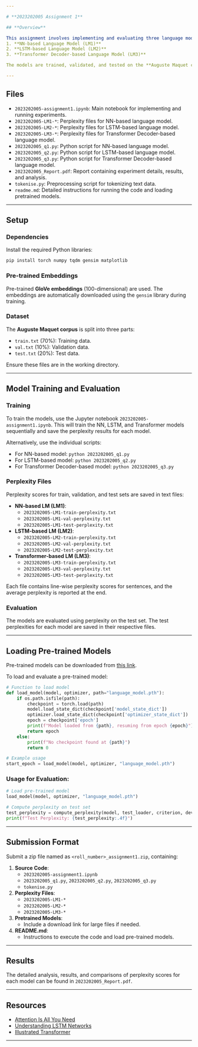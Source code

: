```yaml
---

# **2023202005 Assignment 1**

## **Overview**

This assignment involves implementing and evaluating three language models: 
1. **NN-based Language Model (LM1)**  
2. **LSTM-based Language Model (LM2)**  
3. **Transformer Decoder-based Language Model (LM3)**  

The models are trained, validated, and tested on the **Auguste Maquet corpus**, with **perplexity** as the evaluation metric. Each model's performance is analyzed and compared.

---
```


## **Files**

- `2023202005-assignment1.ipynb`: Main notebook for implementing and running experiments.
- `2023202005-LM1-*`: Perplexity files for NN-based language model.
- `2023202005-LM2-*`: Perplexity files for LSTM-based language model.
- `2023202005-LM3-*`: Perplexity files for Transformer Decoder-based language model.
- `2023202005_q1.py`: Python script for NN-based language model.
- `2023202005_q2.py`: Python script for LSTM-based language model.
- `2023202005_q3.py`: Python script for Transformer Decoder-based language model.
- `2023202005_Report.pdf`: Report containing experiment details, results, and analysis.
- `tokenise.py`: Preprocessing script for tokenizing text data.
- `readme.md`: Detailed instructions for running the code and loading pretrained models.

---

## **Setup**

### **Dependencies**

Install the required Python libraries:
```bash
pip install torch numpy tqdm gensim matplotlib
```

### **Pre-trained Embeddings**

Pre-trained **GloVe embeddings** (100-dimensional) are used. The embeddings are automatically downloaded using the `gensim` library during training.

### **Dataset**

The **Auguste Maquet corpus** is split into three parts:
- `train.txt` (70%): Training data.
- `val.txt` (10%): Validation data.
- `test.txt` (20%): Test data.

Ensure these files are in the working directory.

---

## **Model Training and Evaluation**

### **Training**

To train the models, use the Jupyter notebook `2023202005-assignment1.ipynb`. This will train the NN, LSTM, and Transformer models sequentially and save the perplexity results for each model.

Alternatively, use the individual scripts:
- For NN-based model: `python 2023202005_q1.py`
- For LSTM-based model: `python 2023202005_q2.py`
- For Transformer Decoder-based model: `python 2023202005_q3.py`

### **Perplexity Files**

Perplexity scores for train, validation, and test sets are saved in text files:
- **NN-based LM (LM1)**:
  - `2023202005-LM1-train-perplexity.txt`
  - `2023202005-LM1-val-perplexity.txt`
  - `2023202005-LM1-test-perplexity.txt`
- **LSTM-based LM (LM2)**:
  - `2023202005-LM2-train-perplexity.txt`
  - `2023202005-LM2-val-perplexity.txt`
  - `2023202005-LM2-test-perplexity.txt`
- **Transformer-based LM (LM3)**:
  - `2023202005-LM3-train-perplexity.txt`
  - `2023202005-LM3-val-perplexity.txt`
  - `2023202005-LM3-test-perplexity.txt`

Each file contains line-wise perplexity scores for sentences, and the average perplexity is reported at the end.

### **Evaluation**

The models are evaluated using perplexity on the test set. The test perplexities for each model are saved in their respective files.

---

## **Loading Pre-trained Models**

Pre-trained models can be downloaded from [this link](https://drive.google.com/drive/folders/1-oGzikyY4akBL7o51fJd2P7kftN7kFGW?usp=drive_link).  

To load and evaluate a pre-trained model:
```python
# Function to load model
def load_model(model, optimizer, path="language_model.pth"):
    if os.path.isfile(path):
        checkpoint = torch.load(path)
        model.load_state_dict(checkpoint['model_state_dict'])
        optimizer.load_state_dict(checkpoint['optimizer_state_dict'])
        epoch = checkpoint['epoch']
        print(f"Model loaded from {path}, resuming from epoch {epoch}")
        return epoch
    else:
        print(f"No checkpoint found at {path}")
        return 0

# Example usage
start_epoch = load_model(model, optimizer, "language_model.pth")
```

### Usage for Evaluation:
```python
# Load pre-trained model
load_model(model, optimizer, "language_model.pth")

# Compute perplexity on test set
test_perplexity = compute_perplexity(model, test_loader, criterion, device, "test_perplexity.txt")
print(f"Test Perplexity: {test_perplexity:.4f}")
```

---

## **Submission Format**

Submit a zip file named as `<roll_number>_assignment1.zip`, containing:
1. **Source Code**:
   - `2023202005-assignment1.ipynb`
   - `2023202005_q1.py`, `2023202005_q2.py`, `2023202005_q3.py`
   - `tokenise.py`
2. **Perplexity Files**:
   - `2023202005-LM1-*`
   - `2023202005-LM2-*`
   - `2023202005-LM3-*`
3. **Pretrained Models**:
   - Include a download link for large files if needed.
4. **README.md**:
   - Instructions to execute the code and load pre-trained models.

---

## **Results**

The detailed analysis, results, and comparisons of perplexity scores for each model can be found in `2023202005_Report.pdf`.

---

## **Resources**

- [Attention Is All You Need](https://arxiv.org/abs/1706.03762)
- [Understanding LSTM Networks](https://colah.github.io/posts/2015-08-Understanding-LSTMs/)
- [Illustrated Transformer](http://jalammar.github.io/illustrated-transformer/)

--- 

